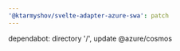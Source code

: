 ```yaml
---
'@ktarmyshov/svelte-adapter-azure-swa': patch
---
```


dependabot: directory '/', update @azure/cosmos
